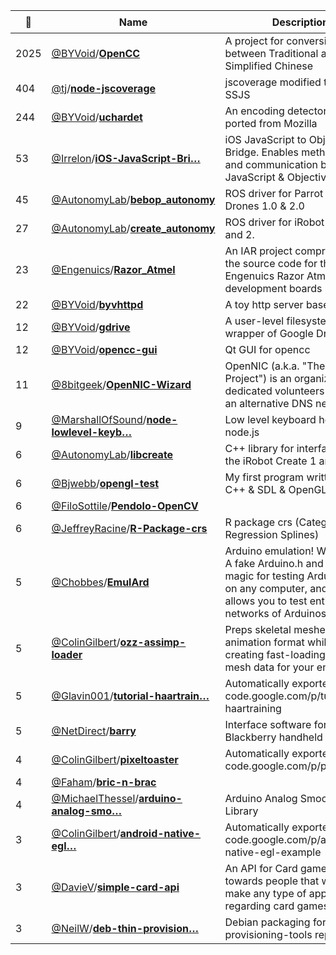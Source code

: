 |:star2: | Name | Description | 🌍|
|---|---|---|---|
|2025|[@BYVoid](https://github.com/BYVoid)/[**OpenCC**](https://github.com/BYVoid/OpenCC)|A project for conversion between Traditional and Simplified Chinese|[:arrow_upper_right:](http://opencc.byvoid.com/)|
|404|[@tj](https://github.com/tj)/[**node-jscoverage**](https://github.com/tj/node-jscoverage)|jscoverage modified to support SSJS ||
|244|[@BYVoid](https://github.com/BYVoid)/[**uchardet**](https://github.com/BYVoid/uchardet)|An encoding detector library ported from Mozilla||
|53|[@Irrelon](https://github.com/Irrelon)/[**iOS-JavaScript-Bri…**](https://github.com/Irrelon/iOS-JavaScript-Bridge)|iOS JavaScript to Objective-C Bridge. Enables method calls and communication between JavaScript & Objective-C.|[:arrow_upper_right:](http://www.isogenicengine.com/documentation/ios-javascript-bridge/)|
|45|[@AutonomyLab](https://github.com/AutonomyLab)/[**bebop_autonomy**](https://github.com/AutonomyLab/bebop_autonomy)|ROS driver for Parrot Bebop Drones 1.0 & 2.0|[:arrow_upper_right:](http://wiki.ros.org/bebop_autonomy)|
|27|[@AutonomyLab](https://github.com/AutonomyLab)/[**create_autonomy**](https://github.com/AutonomyLab/create_autonomy)|ROS driver for iRobot Create 1 and 2.|[:arrow_upper_right:](http://www.autonomylab.org/create_autonomy)|
|23|[@Engenuics](https://github.com/Engenuics)/[**Razor_Atmel**](https://github.com/Engenuics/Razor_Atmel)|An IAR project comprising of the source code for the Engenuics Razor Atmel development boards||
|22|[@BYVoid](https://github.com/BYVoid)/[**byvhttpd**](https://github.com/BYVoid/byvhttpd)|A toy http server based on Qt||
|12|[@BYVoid](https://github.com/BYVoid)/[**gdrive**](https://github.com/BYVoid/gdrive)|A user-level filesystem wrapper of Google Drive||
|12|[@BYVoid](https://github.com/BYVoid)/[**opencc-gui**](https://github.com/BYVoid/opencc-gui)|Qt GUI for opencc|[:arrow_upper_right:](http://opencc.googlecode.com)|
|11|[@8bitgeek](https://github.com/8bitgeek)/[**OpenNIC-Wizard**](https://github.com/8bitgeek/OpenNIC-Wizard)|OpenNIC (a.k.a. "The OpenNIC Project") is an organization of dedicated volunteers who run an alternative DNS network. |[:arrow_upper_right:](http://www.opennicproject.org)|
|9|[@MarshallOfSound](https://github.com/MarshallOfSound)/[**node-lowlevel-keyb…**](https://github.com/MarshallOfSound/node-lowlevel-keyboard-hook-win)|Low level keyboard hook for node.js||
|6|[@AutonomyLab](https://github.com/AutonomyLab)/[**libcreate**](https://github.com/AutonomyLab/libcreate)|C++ library for interfacing with the iRobot Create 1 and 2.||
|6|[@Bjwebb](https://github.com/Bjwebb)/[**opengl-test**](https://github.com/Bjwebb/opengl-test)|My first program written using C++ & SDL & OpenGL||
|6|[@FiloSottile](https://github.com/FiloSottile)/[**Pendolo-OpenCV**](https://github.com/FiloSottile/Pendolo-OpenCV)|||
|6|[@JeffreyRacine](https://github.com/JeffreyRacine)/[**R-Package-crs**](https://github.com/JeffreyRacine/R-Package-crs)|R package crs (Categorical Regression Splines)|[:arrow_upper_right:](http://www.economics.mcmaster.ca/faculty/racinej)|
|5|[@Chobbes](https://github.com/Chobbes)/[**EmulArd**](https://github.com/Chobbes/EmulArd)|Arduino emulation! Well, sort of! A fake Arduino.h and black magic for testing Arduino code on any computer, and it even allows you to test entire networks of Arduinos!||
|5|[@ColinGilbert](https://github.com/ColinGilbert)/[**ozz-assimp-loader**](https://github.com/ColinGilbert/ozz-assimp-loader)|Preps skeletal meshes to ozz-animation format while also creating fast-loading binary of mesh data for your engine||
|5|[@Glavin001](https://github.com/Glavin001)/[**tutorial-haartrain…**](https://github.com/Glavin001/tutorial-haartraining)|Automatically exported from code.google.com/p/tutorial-haartraining|[:arrow_upper_right:](http://tutorial-haartraining.googlecode.com/svn/trunk/data/negatives/)|
|5|[@NetDirect](https://github.com/NetDirect)/[**barry**](https://github.com/NetDirect/barry)|Interface software for the Blackberry handheld||
|4|[@ColinGilbert](https://github.com/ColinGilbert)/[**pixeltoaster**](https://github.com/ColinGilbert/pixeltoaster)|Automatically exported from code.google.com/p/pixeltoaster||
|4|[@Faham](https://github.com/Faham)/[**bric-n-brac**](https://github.com/Faham/bric-n-brac)|||
|4|[@MichaelThessel](https://github.com/MichaelThessel)/[**arduino-analog-smo…**](https://github.com/MichaelThessel/arduino-analog-smooth)|Arduino Analog Smoothing Library|[:arrow_upper_right:](http://michaelthessel.com/analog-smoothing-library-for-arduino/)|
|3|[@ColinGilbert](https://github.com/ColinGilbert)/[**android-native-egl…**](https://github.com/ColinGilbert/android-native-egl-example)|Automatically exported from code.google.com/p/android-native-egl-example||
|3|[@DavieV](https://github.com/DavieV)/[**simple-card-api**](https://github.com/DavieV/simple-card-api)|An API for Card games targeted towards people that want to make any type of applications regarding card games.||
|3|[@NeilW](https://github.com/NeilW)/[**deb-thin-provision…**](https://github.com/NeilW/deb-thin-provisioning-tools)|Debian packaging for thin-provisioning-tools repo||

